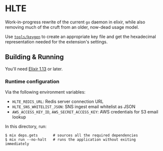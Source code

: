 # HLTE

Work-in-progress rewrite of the current `go` daemon in elixir, while also removing much of the cruft from an older, now-dead usage model.

Use [`tools/keygen`](https://github.com/hlte-net/tools/blob/main/keygen) to create an appropriate key file and get the hexadecimal representation needed for the extension's settings.

## Building & Running

You'll need [Elixir 1.13]() or later.

### Runtime configuration

Via the following environment variables:

* `HLTE_REDIS_URL`: Redis server connection URL
* `HLTE_SNS_WHITELIST_JSON`: SNS ingest email whitelist as JSON
* `AWS_ACCESS_KEY_ID`, `AWS_SECRET_ACCESS_KEY`: AWS credentials for S3 email lookup

In this directory, run:

```shell
$ mix deps.gets       # sources all the required dependencies
$ mix run --no-halt   # runs the application without exiting immediately
```